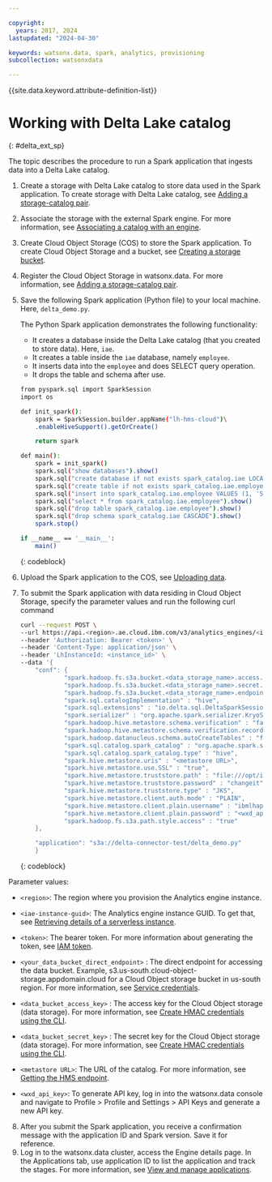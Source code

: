 ```yaml
---

copyright:
  years: 2017, 2024
lastupdated: "2024-04-30"

keywords: watsonx.data, spark, analytics, provisioning
subcollection: watsonxdata

---
```


{{site.data.keyword.attribute-definition-list}}

# Working with Delta Lake catalog
{: #delta_ext_sp}

The topic describes the procedure to run a Spark application that ingests data into a Delta Lake catalog.

1. Create a storage with Delta Lake catalog to store data used in the Spark application. To create storage with Delta Lake catalog, see [Adding a storage-catalog pair](watsonxdata?topic=watsonxdata-reg_bucket).
2. Associate the storage with the external Spark engine. For more information, see [Associating a catalog with an engine](watsonxdata?topic=watsonxdata-asso-cat-eng).
3. Create Cloud Object Storage (COS) to store the Spark application. To create Cloud Object Storage and a bucket, see [Creating a storage bucket](https://cloud.ibm.com/docs/cloud-object-storage?topic=cloud-object-storage-secure-content-store#create-cos-bucket).
4. Register the Cloud Object Storage in watsonx.data. For more information, see [Adding a storage-catalog pair](watsonxdata?topic=watsonxdata-reg_bucket).
5. Save the following Spark application (Python file) to your local machine. Here, `delta_demo.py`.

    The Python Spark application demonstrates the following functionality:
    * It creates a database inside the Delta Lake catalog (that you created to store data). Here, `iae`.
    * It creates a table inside the `iae` database, namely `employee`.
    * It inserts data into the `employee` and does SELECT query operation.
    * It drops the table and schema after use.

    ```bash
    from pyspark.sql import SparkSession
    import os

    def init_spark():
        spark = SparkSession.builder.appName("lh-hms-cloud")\
        .enableHiveSupport().getOrCreate()

        return spark

    def main():
        spark = init_spark()
        spark.sql("show databases").show()
        spark.sql("create database if not exists spark_catalog.iae LOCATION 's3a://delta-connector-test/'").show()
        spark.sql("create table if not exists spark_catalog.iae.employee (id bigint, name string, location string) USING DELTA").show()
        spark.sql("insert into spark_catalog.iae.employee VALUES (1, 'Sam','Kochi'), (2, 'Tom','Bangalore'), (3, 'Bob','Chennai'), (4, 'Alex','Bangalore')").show()
        spark.sql("select * from spark_catalog.iae.employee").show()
        spark.sql("drop table spark_catalog.iae.employee").show()
        spark.sql("drop schema spark_catalog.iae CASCADE").show()
        spark.stop()

    if __name__ == '__main__':
        main()
    ```
    {: codeblock}

6. Upload the Spark application to the COS, see [Uploading data](https://cloud.ibm.com/docs/cloud-object-storage?topic=cloud-object-storage-secure-content-store#upload-data).
7. To submit the Spark application with data residing in Cloud Object Storage, specify the parameter values and run the following curl command


    ```bash
    curl --request POST \
    --url https://api.<region>.ae.cloud.ibm.com/v3/analytics_engines/<iae-instance-guid>/spark_applications \
    --header 'Authorization: Bearer <token>' \
    --header 'Content-Type: application/json' \
    --header 'LhInstanceId: <instance_id>' \
    --data '{
        "conf": {
                "spark.hadoop.fs.s3a.bucket.<data_storage_name>.access.key" : "<data_bucket_access_key>",
                "spark.hadoop.fs.s3a.bucket.<data_storage_name>.secret.key" : "<data_bucket_secret_key>",
                "spark.hadoop.fs.s3a.bucket.<data_storage_name>.endpoint": "<your_data_bucket_direct_endpoint>",
                "spark.sql.catalogImplementation" : "hive",
                "spark.sql.extensions" : "io.delta.sql.DeltaSparkSessionExtension",
                "spark.serializer" : "org.apache.spark.serializer.KryoSerializer",
                "spark.hadoop.hive.metastore.schema.verification" : "false",
                "spark.hadoop.hive.metastore.schema.verification.record.version" : "false",
                "spark.hadoop.datanucleus.schema.autoCreateTables" : "false",
                "spark.sql.catalog.spark_catalog" : "org.apache.spark.sql.delta.catalog.DeltaCatalog",
                "spark.sql.catalog.spark_catalog.type" : "hive",
                "spark.hive.metastore.uris" : "<metastore URL>",
                "spark.hive.metastore.use.SSL" : "true",
                "spark.hive.metastore.truststore.path" : "file:///opt/ibm/jdk/lib/security/cacerts",
                "spark.hive.metastore.truststore.password" : "changeit",
                "spark.hive.metastore.truststore.type" : "JKS",
                "spark.hive.metastore.client.auth.mode" : "PLAIN",
                "spark.hive.metastore.client.plain.username" : "ibmlhapikey",
                "spark.hive.metastore.client.plain.password" : "<wxd_api_key>",
                "spark.hadoop.fs.s3a.path.style.access" : "true"
        },

        "application": "s3a://delta-connector-test/delta_demo.py"
        }
    ```
    {: codeblock}

Parameter values:
* `<region>`: The region where you provision the Analytics engine instance.
* `<iae-instance-guid>`: The Analytics engine instance GUID. To get that, see [Retrieving details of a serverless instance](https://test.cloud.ibm.com/docs/AnalyticsEngine?topic=AnalyticsEngine-retrieve-instance-details#retrieve-guid-cli).
* `<token>`: The bearer token. For more information about generating the token, see [IAM token](https://test.cloud.ibm.com/docs/watsonxdata?topic=watsonxdata-con-presto-serv#get-ibmiam-token).
* `<your_data_bucket_direct_endpoint>` : The direct endpoint for accessing the data bucket. Example, s3.us-south.cloud-object-storage.appdomain.cloud for a Cloud Object storage bucket in us-south region. For more information, see [Service credentials](https://cloud.ibm.com/docs/cloud-object-storage?topic=cloud-object-storage-service-credentials).
* `<data_bucket_access_key>` : The access key for the Cloud Object storage (data storage). For more information, see [Create HMAC credentials using the CLI](https://cloud.ibm.com/docs/cloud-object-storage?topic=cloud-object-storage-uhc-hmac-credentials-main#uhc-create-hmac-credentials-cli).
* `<data_bucket_secret_key>` : The secret key for the Cloud Object storage (data storage). For more information, see [Create HMAC credentials using the CLI](https://cloud.ibm.com/docs/cloud-object-storage?topic=cloud-object-storage-uhc-hmac-credentials-main#uhc-create-hmac-credentials-cli).

* `<metastore URL>`: The URL of the catalog.  For more information, see [Getting the HMS endpoint](https://test.cloud.ibm.com/docs-draft/watsonxdata?topic=watsonxdata-hms#hms_url).
* `<wxd_api_key>`: To generate API key, log in into the watsonx.data console and navigate to Profile > Profile and Settings > API Keys and generate a new API key.



8. After you submit the Spark application, you receive a confirmation message with the application ID and Spark version. Save it for reference.
9. Log in to the watsonx.data cluster, access the Engine details page. In the Applications tab, use application ID to list the application and track the stages. For more information, see [View and manage applications](watsonxdata?topic=watsonxdata-mng_appltn).
